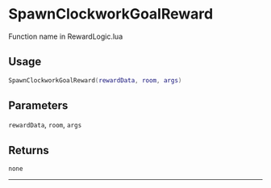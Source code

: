 # SpawnClockworkGoalReward
Function name in RewardLogic.lua
## Usage
```lua
SpawnClockworkGoalReward(rewardData, room, args)
```
## Parameters
`rewardData`, `room`, `args`
## Returns
`none`

---